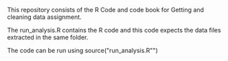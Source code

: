 This repository consists of the R Code and code book for Getting and cleaning data assignment.

The run_analysis.R contains the R code and this code expects the data files extracted in the same folder.

The code can be run using source("run_analysis.R"")